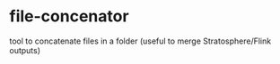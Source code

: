 file-concenator
===============

tool to concatenate files in a folder (useful to merge Stratosphere/Flink outputs)
